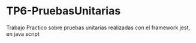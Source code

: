 # TP6-PruebasUnitarias
Trabajo Practico sobre pruebas unitarias realizadas con el framework jest, en java script
